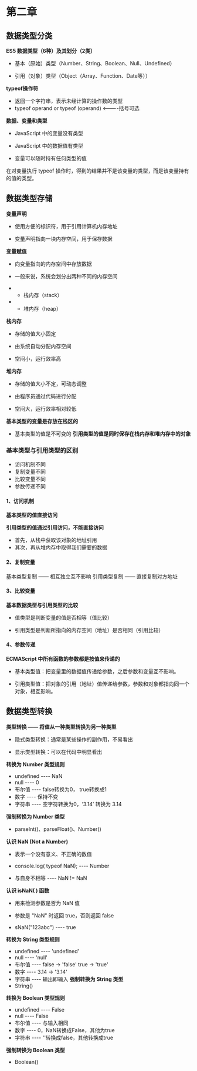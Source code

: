 ﻿# 第二章
## 数据类型分类

**ES5 数据类型（6种）及其划分（2类）**
- 基本（原始）类型（Number、String、Boolean、Null、Undefined）

- 引用（对象）类型（Object（Array、Function、Date等））

**typeof操作符**
- 返回一个字符串，表示未经计算的操作数的类型
- typeof operand or typeof (operand)  <----括号可选

**数据、变量和类型**

- JavaScript 中的变量没有类型

- JavaScript 中的数据值有类型

- 变量可以随时持有任何类型的值

在对变量执行 typeof  操作时，得到的结果并不是该变量的类型，而是该变量持有的值的类型。

## 数据类型存储
**变量声明**

- 使用方便的标识符，用于引用计算机内存地址

- 变量声明指向一块内存空间，用于保存数据

**变量赋值**

- 向变量指向的内存空间中存放数据

- 一般来说，系统会划分出两种不同的内存空间

- - 栈内存（stack）

- - 堆内存（heap）

**栈内存**

- 存储的值大小固定

- 由系统自动分配内存空间

- 空间小，运行效率高

**堆内存**

- 存储的值大小不定，可动态调整

- 由程序员通过代码进行分配

- 空间大，运行效率相对较低

**基本类型的变量是存放在栈区的**
- 基本类型的值是不可变的
**引用类型的值是同时保存在栈内存和堆内存中的对象**
### 基本类型与引用类型的区别

- 访问机制不同
- 复制变量不同
- 比较变量不同
- 参数传递不同
#### 1、访问机制
**基本类型的值直接访问**

**引用类型的值通过引用访问，不能直接访问**

- 首先，从栈中获取该对象的地址引用
- 其次，再从堆内存中取得我们需要的数据

#### 2、复制变量
基本类型复制 —— 相互独立互不影响
引用类型复制 —— 直接复制对方地址
#### 3、比较变量
**基本数据类型与引用类型的比较**

- 值类型是判断变量的值是否相等（值比较）

- 引用类型是判断所指向的内存空间（地址）是否相同（引用比较）

#### 4、参数传递

**ECMAScript 中所有函数的参数都是按值来传递的**

- 基本类型值：把变量里的数据值传递给参数，之后参数和变量互不影响。

- 引用类型值：把对象的引用（地址）值传递给参数，参数和对象都指向同一个对象，相互影响。

## 数据类型转换

**类型转换 —— 将值从一种类型转换为另一种类型**

- 隐式类型转换：通常是某些操作的副作用，不易看出

- 显示类型转换：可以在代码中明显看出

**转换为 Number 类型规则**
- undefined ---- NaN
- null ---- 0
- 布尔值 ---- false转换为0， true转换成1
- 数字 ---- 保持不变
- 字符串 ---- 空字符转换为0，‘3.14’ 转换为 3.14

**强制转换为 Number 类型**

- parseInt()、parseFloat()、Number()

**认识  NaN (Not a Number)**

- 表示一个没有意义、不正确的数值

- console.log( typeof  NaN); ---- Number

- 与自身不相等 ---- NaN != NaN

**认识  isNaN( )  函数**

- 用来检测参数是否为 NaN 值

- 参数是 "NaN" 时返回 true，否则返回 false

- sNaN("123abc") ---- true

**转换为 String 类型规则**
- undefined ---- 'undefined'
- null ---- 'null'
- 布尔值 ---- false -> 'false' true -> 'true'
- 数字 ---- 3.14 -> '3.14'
- 字符串 ---- 输出即输入
**强制转换为 String 类型**
- String()

**转换为 Boolean 类型规则**
 - undefined ---- False
 - null ---- False 
 - 布尔值 ---- 与输入相同
 - 数字 ---- 0，NaN转换成False，其他为true
 - 字符串 ---- ''转换成false，其他转换成true

**强制转换为 Boolean 类型**

- Boolean()


